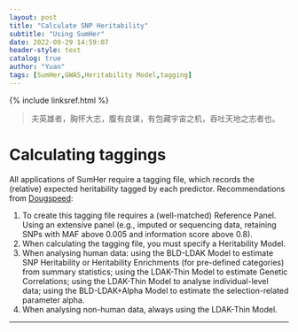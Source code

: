```yaml
---
layout: post
title: "Calculate SNP Heritability"
subtitle: "Using SumHer"
date: 2022-09-29 14:59:07
header-style: text
catalog: true
author: "Yuan"
tags: [SumHer,GWAS,Heritability Model,tagging]
---
```

{% include linksref.html %}
> 夫英雄者，胸怀大志，腹有良谋，有包藏宇宙之机，吞吐天地之志者也。

# Calculating taggings
All applications of SumHer require a tagging file, which records the (relative) expected heritability tagged by each predictor.
Recommendations from [Dougspeed](http://dougspeed.com/calculate-taggings/):
1.  To create this tagging file requires a (well-matched) Reference Panel. Using an extensive panel (e.g., imputed or sequencing data, retaining SNPs with MAF above 0.005 and information score above 0.8).
2. When calculating the tagging file, you must specify a Heritability Model. 
3. When analysing human data:
   using the BLD-LDAK Model to estimate SNP Heritability or Heritability Enrichments (for pre-defined categories) from summary statistics;
   using the LDAK-Thin Model to estimate Genetic Correlations; 
   using the LDAK-Thin Model to analyse individual-level data;
   using the BLD-LDAK+Alpha Model to estimate the selection-related parameter alpha. 
4. When analysing non-human data, always using the LDAK-Thin Model.


---
